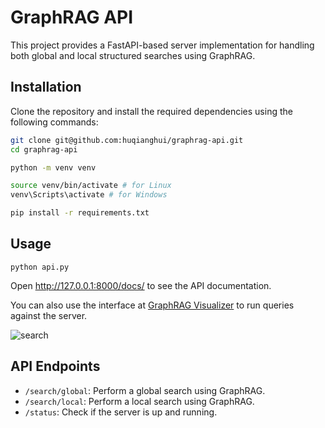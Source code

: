 # GraphRAG API

This project provides a FastAPI-based server implementation for handling both global and local structured searches using GraphRAG.



## Installation

Clone the repository and install the required dependencies using the following commands:

```bash
git clone git@github.com:huqianghui/graphrag-api.git
cd graphrag-api
```

```bash
python -m venv venv
```

```bash
source venv/bin/activate # for Linux
venv\Scripts\activate # for Windows
```

```bash
pip install -r requirements.txt
```

## Usage
```
python api.py
```

Open http://127.0.0.1:8000/docs/ to see the API documentation.

You can also use the interface at [GraphRAG Visualizer](https://noworneverev.github.io/graphrag-visualizer/) to run queries against the server.

![search](static/image.png)

## API Endpoints
- `/search/global`: Perform a global search using GraphRAG.
- `/search/local`: Perform a local search using GraphRAG.
- `/status`: Check if the server is up and running.
